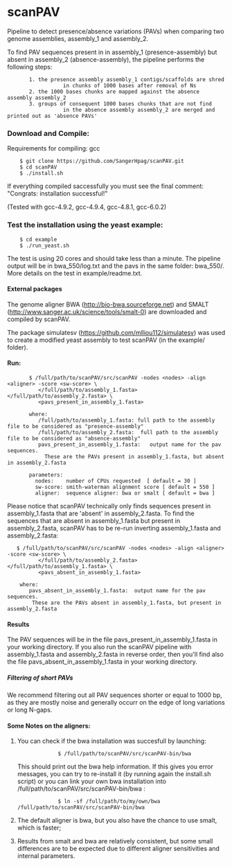 # scanPAV
Pipeline to detect presence/absence variations (PAVs) when comparing two genome assemblies, assembly_1 and assembly_2.

To find PAV sequences present in in assembly_1 (presence-assembly) but absent in assembly_2 (absence-assembly), the pipeline performs the following steps:

           1. the presence assembly assembly_1 contigs/scaffolds are shred 
                      in chunks of 1000 bases after removal of Ns
           2. the 1000 bases chunks are mapped against the absence assembly assembly_2
           3. groups of consequent 1000 bases chunks that are not find 
                      in the absence assembly assembly_2 are merged and printed out as 'absence PAVs'

### Download and Compile:
Requirements for compiling: gcc

		$ git clone https://github.com/SangerHpag/scanPAV.git
		$ cd scanPAV 
		$ ./install.sh
		
If everything compiled saccessfully you must see the final comment: 
		"Congrats: installation successful!"		

(Tested with gcc-4.9.2, gcc-4.9.4, gcc-4.8.1, gcc-6.0.2) 

### Test the installation using the yeast example:
		$ cd example
		$ ./run_yeast.sh
The test is using 20 cores and should take less than a minute. The pipeline output will be in bwa_550/log.txt and the pavs in the same folder: bwa_550/. More details on the test in example/readme.txt.

#### External packages
The genome aligner BWA (http://bio-bwa.sourceforge.net) and SMALT (http://www.sanger.ac.uk/science/tools/smalt-0) are downloaded and compiled by scanPAV.

The package simulatesv (https://github.com/mlliou112/simulatesv) was used to create a modified yeast assembly to test scanPAV (in the example/ folder).

#### Run:

           $ /full/path/to/scanPAV/src/scanPAV -nodes <nodes> -align <aligner> -score <sw-score> \
	   	      </full/path/to/assembly_1.fasta> </full/path/to/assembly_2.fasta> \ 
		      <pavs_present_in_assembly_1.fasta>
           
           where:
	          /full/path/to/assembly_1.fasta: full path to the assembly file to be considered as "presence-assembly"
	     	  /full/path/to/assembly_2.fasta:  full path to the assembly file to be considered as "absence-assembly"
	     	  pavs_present_in_assembly_1.fasta:   output name for the pav sequences. 
	     		These are the PAVs present in assembly_1.fasta, but absent in assembly_2.fasta
	     
	       parameters:
             nodes:    number of CPUs requested  [ default = 30 ]
             sw-score: smith-waterman alignment score [ default = 550 ]
             aligner:  sequence aligner: bwa or smalt [ default = bwa ]
             
Please notice that scanPAV technically only finds sequences present in assembly_1.fasta that are 'absent' in assembly_2.fasta. To find the sequences that are absent in assembly_1.fasta but present in assembly_2.fasta, scanPAV
has to be re-run inverting assembly_1.fasta and assembly_2.fasta:

	   $ /full/path/to/scanPAV/src/scanPAV -nodes <nodes> -align <aligner> -score <sw-score> \
	   	      </full/path/to/assembly_2.fasta> </full/path/to/assembly_1.fasta> \ 
		      <pavs_absent_in_assembly_1.fasta> 
	   
	   	where: 	 
		   pavs_absent_in_assembly_1.fasta:  output name for the pav sequences. 
			These are the PAVs absent in assembly_1.fasta, but present in assembly_2.fasta

	
#### Results
The PAV sequences will be in the file pavs_present_in_assembly_1.fasta in your working directory. If you also run the scanPAV pipeline with assembly_1.fasta and assembly_2.fasta in reverse order, then you'll find also the file  pavs_absent_in_assembly_1.fasta in your working directory. 

##### Filtering of short PAVs
We recommend filtering out all PAV sequences shorter or equal to 1000 bp, as they are mostly noise and generally occurr on the edge of long variations or long N-gaps.

#### Some Notes on the aligners:
1. You can check if the bwa installation was succesfull by launching:
         
                    $ /full/path/to/scanPAV/src/scanPAV-bin/bwa
		    
   This should print out the bwa help information. If this gives you error messages, 
      you can try to re-install it (by running again the install.sh script) or you
      can link your own bwa installation into /full/path/to/scanPAV/src/scanPAV-bin/bwa :
	      
                    $ ln -sf /full/path/to/my/own/bwa  /full/path/to/scanPAV/src/scanPAV-bin/bwa
              
2. The default aligner is bwa, but you also have the chance to use smalt, which is faster;
3. Results from smalt and bwa are relatively consistent, but some small differences 
      are to be expected due to different aligner sensitivities and internal parameters.
 
